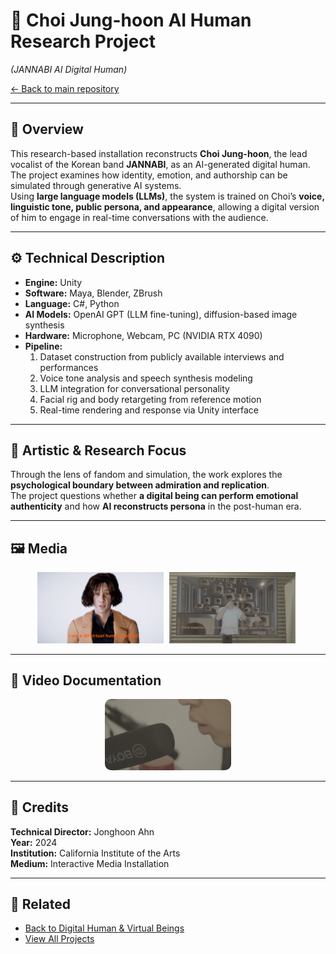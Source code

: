 
# 🎤 Choi Jung-hoon AI Human Research Project  
*(JANNABI AI Digital Human)*  

[← Back to main repository](https://github.com/reusahn/Unity-Unreal-Interaction-Research/tree/main)

---

## 🧠 Overview  
This research-based installation reconstructs **Choi Jung-hoon**, the lead vocalist of the Korean band **JANNABI**, as an AI-generated digital human.  
The project examines how identity, emotion, and authorship can be simulated through generative AI systems.  
Using **large language models (LLMs)**, the system is trained on Choi’s **voice, linguistic tone, public persona, and appearance**, allowing a digital version of him to engage in real-time conversations with the audience.  

---

## ⚙️ Technical Description  
- **Engine:** Unity  
- **Software:** Maya, Blender, ZBrush  
- **Language:** C#, Python  
- **AI Models:** OpenAI GPT (LLM fine-tuning), diffusion-based image synthesis  
- **Hardware:** Microphone, Webcam, PC (NVIDIA RTX 4090)  
- **Pipeline:**  
  1. Dataset construction from publicly available interviews and performances  
  2. Voice tone analysis and speech synthesis modeling  
  3. LLM integration for conversational personality  
  4. Facial rig and body retargeting from reference motion  
  5. Real-time rendering and response via Unity interface  

---

## 🧩 Artistic & Research Focus  
Through the lens of fandom and simulation, the work explores the **psychological boundary between admiration and replication**.  
The project questions whether **a digital being can perform emotional authenticity** and how **AI reconstructs persona** in the post-human era.

---

## 🖼️ Media
<p align="center">
  <img src="./media/ChoiJungHoon_AI_01.jpg" width="40%" style="margin-right:5px;"/>
  <img src="./media/ChoiJungHoon_AI_02.jpg" width="40%" style="margin-right:5px;"/>
</p>

---

## 🎥 Video Documentation
<p align="center">
  <a href="https://vimeo.com/933305770/b3cef8f513">
    <img src="./media/ChoiJungHoon_Thumb.jpg" width="40%" style="border-radius:10px;"/>
  </a>
</p>


---

## 👤 Credits  
**Technical Director:** Jonghoon Ahn  
**Year:** 2024  
**Institution:** California Institute of the Arts  
**Medium:** Interactive Media Installation  

---

## 🔗 Related  
- [Back to Digital Human & Virtual Beings](../README.md)  
- [View All Projects](https://github.com/reusahn/Unity-Unreal-Interaction-Research/tree/main)

